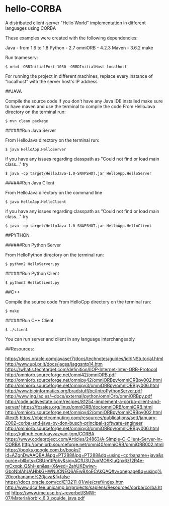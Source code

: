# hello-CORBA
A distributed client-server "Hello World" implementation in different languages  using CORBA

These examples were created with the following dependencies:

Java - from 1.6 to 1.8
Python - 2.7
omniORB - 4.2.3
Maven - 3.6.2
make

Run tnameserv:

```console
$ orbd -ORBInitialPort 1050 -ORBDInitialHost localhost
```
For running the project in different machines, replace every instance of "localhost" with the server host's IP address

##JAVA

Compile the source code
If you don't have any Java IDE installed make sure to have maven and use the terminal to compile the code
From HelloJava directory on the terminal run:
```console
$ mvn clean package
```
######Run Java Server

From HelloJava directory on the terminal run:
```console
$ java HelloApp.HelloServer
```
if you have any issues regarding classpath as "Could not find or load main class..." try
```console
$ java -cp target/HelloJava-1.0-SNAPSHOT.jar HelloApp.HelloServer
```
######Run Java Client

From HelloJava directory on the command line
```console
$ java HelloApp.HelloClient
```
if you have any issues regarding classpath as "Could not find or load main class..." try
```console
$ java -cp target/HelloJava-1.0-SNAPSHOT.jar HelloApp.HelloClient
```

##PYTHON

######Run Python Server

From HelloPython directory on the terminal run:
```console
$ python2 HelloServer.py
```
######Run Python Client
```console
$ python2 HelloClient.py
```

##C++

Compile the source code
From HelloCpp directory on the terminal run:
```console
$ make
```
######Run C++ Client
```console
$ ./client
```

You can run server and client in any language interchangeably

##Resources:

https://docs.oracle.com/javase/7/docs/technotes/guides/idl/INStutorial.html
http://www.upi.pr.it/docs/jagsa/jaggsntp14.htm
https://whatis.techtarget.com/definition/IIOP-Internet-Inter-ORB-Protocol
http://omniorb.sourceforge.net/omni42/omniORB.pdf
http://omniorb.sourceforge.net/omnipy42/omniORBpy/omniORBpy002.html
http://omniorb.sourceforge.net/omnipy3/omniORBpy/omniORBpy006.html
http://www.bioinformatics.org/bradstuff/bc/IntroPythonServer.pdf
http://www.ing.iac.es/~docs/external/python/omniOrb/omniORBpy.pdf
http://code.activestate.com/recipes/81254-implement-a-corba-client-and-server/
https://fossies.org/linux/omniORB/doc/omniORB/omniORB.html
http://omniorb.sourceforge.net/omnipy42/omniORBpy/omniORBpy002.html#text5
https://objectcomputing.com/resources/publications/sett/january-2002-corba-and-java-by-don-busch-principal-software-engineer
http://omniorb.sourceforge.net/omnipy3/omniORBpy/omniORBpy006.html
https://github.com/aayvazyan-tgm/CORBA
https://www.codeproject.com/Articles/24863/A-Simple-C-Client-Server-in-CORBA
http://omniorb.sourceforge.net/omni40/omniORB/omniORB002.html
https://books.google.com.br/books?id=AZgnDwAAQBAJ&pg=PT288&lpg=PT288&dq=using+corbaname+java&source=bl&ots=CBUm1tPpky&sig=ACfU3U2uqMO9KluQnx6z12R4e-mCxxqk_Q&hl=en&sa=X&ved=2ahUKEwiwr-GboNblAhUAHbkGHWNJCNEQ6AEwBXoECAkQAQ#v=onepage&q=using%20corbaname%20java&f=false
https://docs.oracle.com/cd/E13211_01/wle/cref/index.htm
http://www.dca.fee.unicamp.br/projects/sapiens/Resources/corba/corba.html
https://www.ime.usp.br/~reverbel/SMW-07/Material/orbix_6.3_pguide_java.pdf
